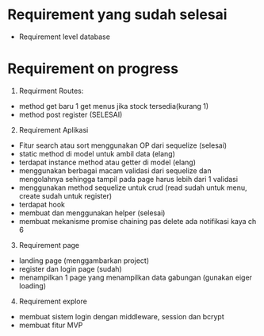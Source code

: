 # Requirement yang sudah selesai
- Requirement level database

# Requirement on progress 
1. Requirment Routes:
- method get baru 1 get menus jika stock tersedia(kurang 1)
- method post register (SELESAI)

2. Requirement Aplikasi
- Fitur search atau sort menggunakan OP dari sequelize (selesai)
- static method di model untuk ambil data (elang)
- terdapat instance method atau getter di model (elang)
- menggunakan berbagai macam validasi dari sequelize dan mengolahnya sehingga tampil pada page
harus lebih dari 1 validasi
- menggunakan method sequelize untuk crud (read sudah untuk menu, create sudah untuk register)
- terdapat hook
- membuat dan menggunakan helper (selesai)
- membuat mekanisme promise chaining pas delete ada notifikasi kaya ch 6

3. Requirement page
- landing page (menggambarkan project)
- register dan login page (sudah)
- menampilkan 1 page yang menampilkan data gabungan (gunakan eiger loading)

4. Requirement explore
- membuat sistem login dengan middleware, session dan bcrypt
- membuat fitur MVP
